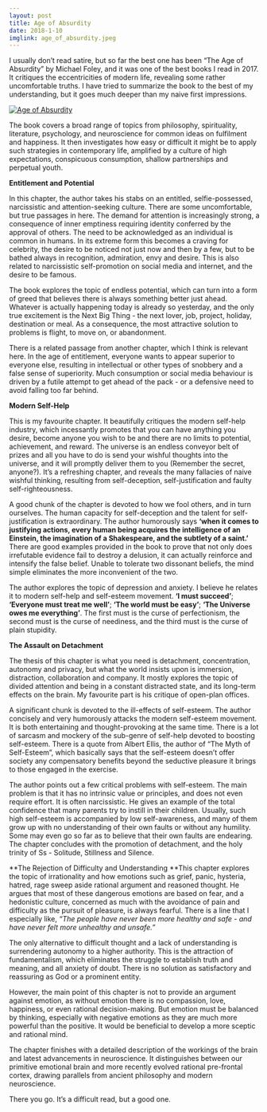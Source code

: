 ```yaml
---
layout: post
title: Age of Absurdity
date: 2018-1-10
imglink: age_of_absurdity.jpeg
---
```


I usually don’t read satire, but so far the best one has been “The Age of Absurdity” by Michael Foley, and it was one of the best books I read in 2017. It critiques the eccentricities of modern life, revealing some rather uncomfortable truths. I have tried to summarize the book to the best of my understanding, but it goes much deeper than my naive first impressions.

<div class="book centered">
  <a target="_blank" href="/images/books/{{ page.imglink }}">
    <img src="/images/books/{{ page.imglink }}" alt="Age of Absurdity">
  </a>
</div>

The book covers a broad range of topics from philosophy, spirituality, literature, psychology, and neuroscience for common ideas on fulfilment and happiness. It then investigates how easy or difficult it might be to apply such strategies in contemporary life, amplified by a culture of high expectations, conspicuous consumption, shallow partnerships and perpetual youth.

**Entitlement and Potential**

In this chapter, the author takes his stabs on an entitled, selfie-possessed, narcissistic and attention-seeking culture. There are some uncomfortable, but true passages in here. The demand for attention is increasingly strong, a consequence of inner emptiness requiring identity conferred by the approval of others. The need to be acknowledged as an individual is common in humans. In its extreme form this becomes a craving for celebrity, the desire to be noticed not just now and then by a few, but to be bathed always in recognition, admiration, envy and desire. This is also related to narcissistic self-promotion on social media and internet, and the desire to be famous.

The book explores the topic of endless potential, which can turn into a form of greed that believes there is always something better just ahead. Whatever is actually happening today is already so yesterday, and the only true excitement is the Next Big Thing - the next lover, job, project, holiday, destination or meal. As a consequence, the most attractive solution to problems is flight, to move on, or abandonment.

There is a related passage from another chapter, which I think is relevant here. In the age of entitlement, everyone wants to appear superior to everyone else, resulting in intellectual or other types of snobbery and a false sense of superiority. Much consumption or social media behaviour is driven by a futile attempt to get ahead of the pack - or a defensive need to avoid falling too far behind.

**Modern Self-Help**

This is my favourite chapter. It beautifully critiques the modern self-help industry, which incessantly promotes that you can have anything you desire, become anyone you wish to be and there are no limits to potential, achievement, and reward. The universe is an endless conveyor belt of prizes and all you have to do is send your wishful thoughts into the universe, and it will promptly deliver them to you (Remember the secret, anyone?). It’s a refreshing chapter, and reveals the many fallacies of naive wishful thinking, resulting from self-deception, self-justification and faulty self-righteousness.

A good chunk of the chapter is devoted to how we fool others, and in turn ourselves. The human capacity for self-deception and the talent for self-justification is extraordinary. The author humorously says **‘when it comes to justifying actions, every human being acquires the intelligence of an Einstein, the imagination of a Shakespeare, and the subtlety of a saint.’** There are good examples provided in the book to prove that not only does irrefutable evidence fail to destroy a delusion, it can actually reinforce and intensify the false belief. Unable to tolerate two dissonant beliefs, the mind simple eliminates the more inconvenient of the two.

The author explores the topic of depression and anxiety. I believe he relates it to modern self-help and self-esteem movement. **‘I must succeed’**; **‘Everyone must treat me well’**; **‘The world must be easy’**; **‘The Universe owes me everything’**. The first must is the curse of perfectionism, the second must is the curse of neediness, and the third must is the curse of plain stupidity.

**The Assault on Detachment**

The thesis of this chapter is what you need is detachment, concentration, autonomy and privacy, but what the world insists upon is immersion, distraction, collaboration and company. It mostly explores the topic of divided attention and being in a constant distracted state, and its long-term effects on the brain. My favourite part is his critique of open-plan offices.

A significant chunk is devoted to the ill-effects of self-esteem. The author concisely and very humorously attacks the modern self-esteem movement. It is both entertaining and thought-provoking at the same time. There is a lot of sarcasm and mockery of the sub-genre of self-help devoted to boosting self-esteem. There is a quote from Albert Ellis, the author of “The Myth of Self-Esteem”, which basically says that the self-esteem doesn’t offer society any compensatory benefits beyond the seductive pleasure it brings to those engaged in the exercise.

The author points out a few critical problems with self-esteem. The main problem is that it has no intrinsic value or principles, and does not even require effort. It is often narcissistic. He gives an example of the total confidence that many parents try to instill in their children. Usually, such high self-esteem is accompanied by low self-awareness, and many of them grow up with no understanding of their own faults or without any humility. Some may even go so far as to believe that their own faults are endearing. The chapter concludes with the promotion of detachment, and the holy trinity of Ss - Solitude, Stillness and Silence.

**The Rejection of Difficulty and Understanding
**This chapter explores the topic of irrationality and how emotions such as grief, panic, hysteria, hatred, rage sweep aside rational argument and reasoned thought. He argues that most of these dangerous emotions are based on fear, and a hedonistic culture, concerned as much with the avoidance of pain and difficulty as the pursuit of pleasure, is always fearful. There is a line that I especially like, *“The people have never been more healthy and safe - and have never felt more unhealthy and unsafe.”*

The only alternative to difficult thought and a lack of understanding is surrendering autonomy to a higher authority. This is the attraction of fundamentalism, which eliminates the struggle to establish truth and meaning, and all anxiety of doubt. There is no solution as satisfactory and reassuring as God or a prominent entity.

However, the main point of this chapter is not to provide an argument against emotion, as without emotion there is no compassion, love, happiness, or even rational decision-making. But emotion must be balanced by thinking, especially with negative emotions as they are much more powerful than the positive. It would be beneficial to develop a more sceptic and rational mind.

The chapter finishes with a detailed description of the workings of the brain and latest advancements in neuroscience. It distinguishes between our primitive emotional brain and more recently evolved rational pre-frontal cortex, drawing parallels from ancient philosophy and modern neuroscience.

There you go. It’s a difficult read, but a good one.